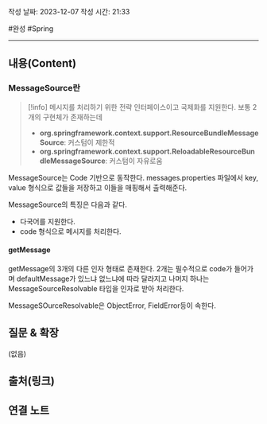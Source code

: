 
작성 날짜: 2023-12-07
작성 시간: 21:33

#완성 #Spring 

----
## 내용(Content)

### MessageSource란

> [!info]
> 메시지를 처리하기 위한 전략 인터페이스이고 국제화를 지원한다.
> 보통 2개의 구현체가 존재하는데 
> - **org.springframework.context.support.ResourceBundleMessageSource**: 커스텀이 제한적
> - **org.springframework.context.support.ReloadableResourceBundleMessageSource**: 커스텀이  자유로움
> 
> 

MessageSource는 Code 기반으로 동작한다. messages.properties 파일에서 key, value 형식으로 값들을 저장하고 이들을 매핑해서 출력해준다.

MessageSource의 특징은 다음과 같다.

- 다국어를 지원한다.
- code 형식으로 메시지를 처리한다.

#### getMessage
getMessage의 3개의 다른 인자 형태로 존재한다.
2개는 필수적으로 code가 들어가며  defaultMessage가 있느냐 없느냐에 따라 달라지고 나머지 하나는 MessageSourceResolvable 타입을 인자로 받아 처리한다.

MessageSOurceResolvable은 ObjectError, FieldError등이 속한다.



## 질문 & 확장

(없음)

## 출처(링크)


## 연결 노트










